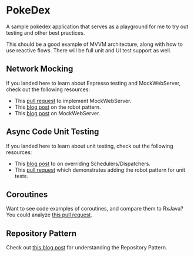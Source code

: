 # PokeDex
A sample pokedex application that serves as a playground for me to try out testing and other best practices. 

This should be a good example of MVVM architecture, along with how to use reactive flows. There will be full unit and UI test support as well. 

## Network Mocking

If you landed here to learn about Espresso testing and MockWebServer, check out the following resources:

* This [pull request](https://github.com/AdamMc331/PokeDex/pull/8/files) to implement MockWebServer.
* This [blog post](https://dev.to/adammc331/leveraging-the-robot-pattern-for-espresso-tests) on the robot pattern.
* This [blog post](https://tech.okcupid.com/ui-tests-with-mockwebserver/) on MockWebServer.

## Async Code Unit Testing

If you landed here to learn about unit testing, check out the following resources:
* This [blog post](https://androidessence.com/unit-testing-async-code) to on overriding Schedulers/Dispatchers.
* This [pull request](https://github.com/AdamMc331/PokeDex/pull/24) which demonstrates adding the robot pattern for unit tests.

## Coroutines

Want to see code examples of coroutines, and compare them to RxJava? You could analyze [this pull request](https://github.com/AdamMc331/PokeDex/pull/18).

## Repository Pattern

Check out [this blog post](https://androidessence.com/repository-pattern) for understanding the Repository Pattern. 
